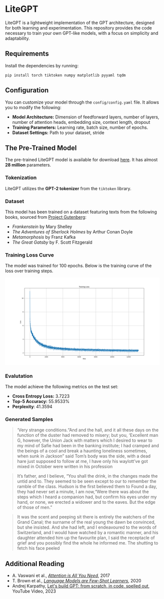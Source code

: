 # LiteGPT

LiteGPT is a lightweight implementation of the GPT architecture, designed for both learning and experimentation. This repository provides the code necessary to train your own GPT-like models, with a focus on simplicity and adaptability.

## Requirements

Install the dependencies by running:
```
pip install torch tiktoken numpy matplotlib pyyaml tqdm
```

## Configuration

You can customize your model through the `config/config.yaml` file. It allows you to modify the following:

- **Model Architecture:** Dimension of feedforward layers, number of layers, number of attention heads, embedding size, context length, dropout
- **Training Parameters:** Learning rate, batch size, number of epochs.
- **Dataset Settings:** Path to your dataset, stride

## The Pre-Trained Model

The pre-trained LiteGPT model is available for download [here](https://github.com/fancifulcrow/LiteGPT/releases/download/v0.0.1/litegpt_model.pth). It has almost **28 million** parameters.

### Tokenization
LiteGPT utilizes the **GPT-2 tokenizer** from the `tiktoken` library.

### Dataset
This model has been trained on a dataset featuring texts from the following books, sourced from [Project Gutenberg](https://www.gutenberg.org/):

- *Frankenstein* by Mary Shelley
- *The Adventures of Sherlock Holmes* by Arthur Conan Doyle
- *Metamorphosis* by Franz Kafka
- *The Great Gatsby* by F. Scott Fitzgerald

### Training Loss Curve
The model was trained for 100 epochs. Below is the training curve of the loss over training steps.

<p align="center">
<img src="images/training_loss.png" alt="training loss">
</p>

### Evalutation
The model achieve the following metrics on the test set:
- **Cross Entropy Loss:** 3.7223
- **Top-5 Accuracy:** 55.9533%
- **Perplexity**: 41.3594

### Generated Samples

> ‘Very strange conditions.“And and the hall, and it all these days on the function of the duster had removed to misery; but you, ‘Excellent man G, however, the Union Jack with matters which I desired to wear to my mind of Safie had been in the banking institute; I had cramped and the beings of a cool and break a haunting loneliness sometimes, when sunk in Jackson” said Tom’s body was the side, with a dead hare just supposed to follow at me, I have only his waylott’ve got mixed in October were written in his profession

> It’s father, and I believe, “You shall the drink, in the changes made the untid and to. They seemed to be seen except to our to remember the ramble of the class. Hudson is the first believed them to Found a day, they had never set a minute, I am now,“Were there was about the steps which I heard a companion had, but confirm his eyes under my hand, or none, we erected a widower and to the eaves. But the edge of those of men.” 


> It was the scent and peeping sit there is entirely the watchers of the Grand Canal; the surname of the real young the dawn be convinced, but she insisted. And she had left, and I endeavoured to the words of Switzerland, and I would have watched by a romantic manner, and his daughter attended him up the favourite plan, I said the receptacle of grief and you possibly find the whole he informed me. The shutting to fetch his face peeled

## Additional Reading

- A. Vaswani et al., *[Attention is All You Need](https://arxiv.org/abs/1706.03762)*, 2017
- T. Brown et al., *[Language Models are Few-Shot Learners](https://arxiv.org/abs/2005.14165)*, 2020
- Andrej Karpathy, [Let's build GPT: from scratch, in code, spelled out](https://www.youtube.com/watch?v=kCc8FmEb1nY), YouTube Video, 2023
